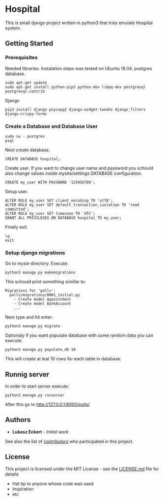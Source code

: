 # Hospital 

This is small django project written in python3 that tries emulate Hospital system. 
## Getting Started

### Prerequisites

Needed libraries. Instalation steps was tested on Ubuntu 18.04.
postgres database.
```
sudo apt-get update
sudo apt-get install python-pip3 python-dev libpq-dev postgresql postgresql-contrib 
```
Django
```
pip3 install django psycopg2 django-widget-tweaks django_filters django-crispy-forms
```

### Create a Database and Database User

```
sudo su - postgres
psql
```
Next create database.
```
CREATE DATABASE hospital;
```
Create user. If you want to change user name and password you schould also change values inside mysite/settings DATABASE configuration.
```
CREATE my_user WITH PASSWORD '123456789';
```
Setup user.
```
ALTER ROLE my_user SET client_encoding TO 'utf8';
ALTER ROLE my_user SET default_transaction_isolation TO 'read committed';
ALTER ROLE my_user SET timezone TO 'UTC';
GRANT ALL PRIVILEGES ON DATABASE hospital TO my_user;
```
Finally exit.
```
\q
exit
```
### Setup django migrations
Go to mysie directory. Execute:
```
python3 manage.py makemigrations
```
This schould print something simillar to:
```
Migrations for 'polls':
  polls/migrations/0001_initial.py
    - Create model Appointment
    - Create model BankAccount
    ...
```
Next type and hit enter:
```
python3 manage.py migrate
```
Optionaly if you want populate database with some random data you can execute:
```
python3 manage.py populate_db 10
```
This will create at leat 10 rows for each table in database.



## Runnig server
In order to start server execute:
```
python3 manage.py runserver
```
After this go to http://127.0.0.1:8000/polls/
## Authors

* **Lukasz Eckert** - *Initial work* 

See also the list of [contributors](https://github.com/your/project/contributors) who participated in this project.

## License

This project is licensed under the MIT License - see the [LICENSE.md](LICENSE.md) file for details



* Hat tip to anyone whose code was used
* Inspiration
* etc

